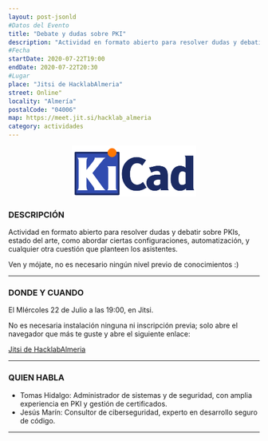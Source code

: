 ```yaml
---
layout: post-jsonld
#Datos del Evento
title: "Debate y dudas sobre PKI"
description: "Actividad en formato abierto para resolver dudas y debatir sobre PKI"
#Fecha
startDate: 2020-07-22T19:00
endDate: 2020-07-22T20:30
#Lugar
place: "Jitsi de HacklabAlmeria"
street: Online"
locality: "Almería"
postalCode: "04006"
map: https://meet.jit.si/hacklab_almeria
category: actividades
---
```


<p align="center">
  <img
    src="/recursos/2020-07-15/LOGO.png"
    alt="Anarres" width="250px"/>
</p>

### DESCRIPCIÓN

Actividad en formato abierto para resolver dudas y debatir sobre PKIs, estado del arte, como abordar ciertas configuraciones, automatización, y cualquier otra cuestión que planteen los asistentes.

Ven y mójate, no es necesario ningún nivel previo de conocimientos :)

---

### DONDE Y CUANDO

El MIércoles 22 de Julio a las 19:00, en Jitsi.

No es necesaria instalación ninguna ni inscripción previa; solo abre el navegador que más te guste y abre el siguiente enlace:

[Jitsi de HacklabAlmeria](https://meet.jit.si/hacklab_almeria)

---

### QUIEN HABLA

* Tomas Hidalgo: Administrador de sistemas y de seguridad, con amplia experiencia en PKI y gestión de certificados.
* Jesús Marín: Consultor de ciberseguridad, experto en desarrollo seguro de código.

---
